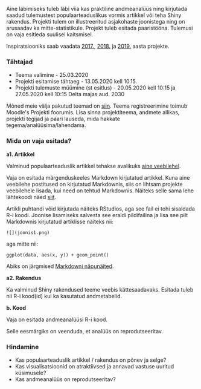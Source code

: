 ﻿---
layout: page
---

Aine läbimiseks tuleb läbi viia kas praktiline andmeanalüüs ning kirjutada saadud tulemustest populaarteaduslikus vormis artikkel või teha Shiny rakendus. Projekti tulem on illustreeritud asjakohaste joonistega ning on arusaadav ka mitte-statistikule. Projekt tuleb esitada paaristööna. Tulemusi on vaja esitleda suulisel kaitsmisel.

Inspiratsiooniks saab vaadata [2017.](https://andmeteadus.github.io/2017/projektid/), [2018.](https://andmeteadus.github.io/2018/projektid/) ja  [2019.](https://andmeteadus.github.io/2019/projektid/) aasta projekte. 

### Tähtajad 

* Teema valimine - 25.03.2020
* Projekti esitamise tähtaeg - 13.05.2020 kell 10.15.
* Projekti tulemuste müümine (st esitlus) - 20.05.2020 kell 10:15 ja 27.05.2020 kell 10:15 Delta majas aud. 2030

Mõned meie välja pakutud teemad on [siin](https://docs.google.com/spreadsheets/d/1pWFMwq3mPY0OXMGVlFcxJIqnfTv41c8Xvr4rNEOGfpg/edit#gid=0). Teema registreerimine toimub Moodle's Projekti foorumis. Lisa sinna projektiteema, andmete allikas, projekti tegijad ja paari lauseda, mida hakkate tegema/analüüsima/lahendama.

### Mida on vaja esitada?

**a1. Artikkel**

Valminud populaarteaduslik artikkel tehakse avalikuks [aine veebilehel](../projektid/).

Vaja on esitada märgenduskeeles Markdown kirjutatud artikkel.
Kuna aine veebilehe postitused on kirjutatud Markdownis, siis on lihtsam projekte veebilehele lisada, kui need on tehtud Markdownis.
Näiteks selle sama lehe lähtekoodi näed [siit](https://raw.githubusercontent.com/andmeteadus/2020/gh-pages/projekt_juhend.md).

Artikli puhtandi võid kirjutada näiteks RStudios, aga see fail ei tohi sisaldada R-i koodi.
Joonise lisamiseks salvesta see eraldi pildifailina ja lisa see pilt Markdownis kirjutatud artiklisse näiteks nii:

```
![](joonis1.png)
```

aga mitte nii:

```
ggplot(data, aes(x, y)) + geom_point()
```

Abiks on järgmised [Markdowni näpunäited](https://github.com/adam-p/markdown-here/wiki/Markdown-Cheatsheet#images).

**a2. Rakendus**

Ka valminud Shiny rakendused teeme veebis kättesaadavaks. Esitada tuleb nii R-i kood(id) kui ka kasutatud andmetabelid.

**b. Kood**

Vaja on esitada andmeanalüüsi R-i kood.

Selle eesmärgiks on veenduda, et analüüs on reprodutseeritav. 

### Hindamine

* Kas populaarteaduslik artikkel / rakendus on põnev ja selge?
* Kas visualisatsioonid on atraktiivsed ja annavad vastuse uuritud küsimusele?
* Kas andmeanalüüs on reprodutseeritav?
